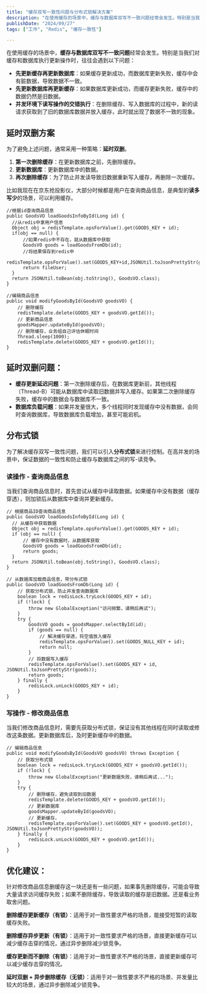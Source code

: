 ```yaml
---
title: "缓存双写一致性问题与分布式锁解决方案"
description: "在使用缓存的场景中，缓存与数据库双写不一致问题经常会发生。特别是当我们对缓存和数据库执行更新操作时，往往会遇到以下问题"
publishDate: "2024/09/27"
tags: ["工作", "Redis", "缓存一致性"]

---
```


在使用缓存的场景中，**缓存与数据库双写不一致问题**经常会发生。特别是当我们对缓存和数据库执行更新操作时，往往会遇到以下问题：

- **先更新缓存再更新数据库**：如果缓存更新成功，而数据库更新失败，缓存中会有脏数据，导致数据不一致。
- **先更新数据库再更新缓存**：如果数据库更新成功，而缓存更新失败，缓存中的数据仍然是旧数据。
- **并发环境下读写操作的交错执行**：在删除缓存、写入数据库的过程中，新的读请求获取到了旧的数据库数据并放入缓存，此时就出现了数据不一致的现象。

## 延时双删方案

为了避免上述问题，通常采用一种策略：**延时双删**。

1. **第一次删除缓存**：在更新数据库之前，先删除缓存。
2. **更新数据库**：更新数据库中的数据。
3. **再次删除缓存**：为了防止并发读导致旧数据重新写入缓存，再删除一次缓存。



比如我现在在京东抢投影仪，大部分时候都是用户在查询商品信息，是典型的**读多写少**的场景，可以利用缓存。

```
//根据id查询商品信息  
public GoodsVO loadGoodsInfoById(Long id) {
  //从redis中拿用户信息
  Object obj = redisTemplate.opsForValue().get(GOODS_KEY + id);
  if(obj == null) {
      //如果redis中不存在，就从数据库中获取
      GoodsVO goods = loadGoodsFromDb(id);
      //将结果保存到redis中
      redisTemplate.opsForValue().set(GOODS_KEY+id,JSONUtil.toJsonPrettyStr(goods));
      return fileUser;
  }
  return JSONUtil.toBean(obj.toString(), GoodsVO.class);
}

```

```
//编辑商品信息
public void modifyGoodsById(GoodsVO goodsVO) {
    // 删除缓存
    redisTemplate.delete(GOODS_KEY + goodsVO.getId());
    // 更新商品信息
    goodsMapper.updateById(goodsVO);
    // 删除缓存，业务组自己评估休眠时间
    Thread.sleep(1000);
    redisTemplate.delete(GOODS_KEY + goodsVO.getId());
}

```

## 延时双删问题：

- **缓存更新延迟问题**：第一次删除缓存后，在数据库更新前，其他线程（Thread-B）可能从数据库中读取旧数据并写入缓存。如果第二次删除缓存失败，缓存中的数据会与数据库不一致。
- **数据库负载问题**：如果并发量很大，多个线程同时发现缓存中没有数据，会同时查询数据库，导致数据库负载增加，甚至可能宕机。

## 分布式锁

为了解决缓存双写一致性问题，我们可以引入**分布式锁**来进行控制。在高并发的场景中，保证数据的一致性和防止缓存与数据库之间的写-读竞争。

### 读操作 - 查询商品信息

当我们查询商品信息时，首先尝试从缓存中读取数据。如果缓存中没有数据（缓存穿透），则加锁后从数据库中查询并更新缓存。

```
// 根据商品ID查询商品信息
public GoodsVO loadGoodsInfoById(Long id) {
  // 从缓存中获取数据
  Object obj = redisTemplate.opsForValue().get(GOODS_KEY + id);
  if (obj == null) {
      // 缓存中没有数据时，从数据库获取
      GoodsVO goods = loadGoodsFromDb(id);
      return goods;
  }
  return JSONUtil.toBean(obj.toString(), GoodsVO.class);
}

// 从数据库加载商品信息，带分布式锁
public GoodsVO loadGoodsFromDb(Long id) {
    // 获取分布式锁，防止并发查询数据库
    boolean lock = redisLock.tryLock(GOODS_KEY + id);
    if (!lock) {
        throw new GlobalException("访问频繁，请稍后再试");
    }
    try {
        GoodsVO goods = goodsMapper.selectById(id);
        if (goods == null) {
            // 解决缓存穿透，将空值放入缓存
            redisTemplate.opsForValue().set(GOODS_NULL_KEY + id);
            return null;
        }
        // 将数据写入缓存
        redisTemplate.opsForValue().set(GOODS_KEY + id, JSONUtil.toJsonPrettyStr(goods));
        return goods;
    } finally {
        redisLock.unLock(GOODS_KEY + id);
    }
}

```

### 写操作 - 修改商品信息

当我们修改商品信息时，需要先获取分布式锁，保证没有其他线程在同时读取或修改这条数据。更新数据库后，及时更新缓存中的数据。

```
// 编辑商品信息
public void modifyGoodsById(GoodsVO goodsVO) throws Exception {
    // 获取分布式锁
    boolean lock = redisLock.tryLock(GOODS_KEY + goodsVO.getId());
    if (!lock) {
        throw new GlobalException("更新数据失败，请稍后再试...");
    }
    try {
        // 删除缓存，避免读取到旧数据
        redisTemplate.delete(GOODS_KEY + goodsVO.getId());
        // 更新数据库
        goodsMapper.updateById(goodsVO);
        // 更新缓存，
        redisTemplate.opsForValue().set(GOODS_KEY + goodsVO.getId(), JSONUtil.toJsonPrettyStr(goodsVO));
    } finally {
        redisLock.unLock(GOODS_KEY + goodsVO.getId());
    }
}

```

## 优化建议：

针对修改商品信息删缓存这一块还是有一些问题，如果事先删除缓存，可能会导致大量请求访问缓存失败；如果不删除缓存，导致读取的缓存是旧数据。还是看业务取舍问题。

**删除缓存更新缓存（有锁）**：适用于对一致性要求严格的场景，能接受短暂的读取缓存失败。

**删除缓存异步更新（有锁）**：适用于对一致性要求严格的场景，直接更新缓存可以减少缓存击穿的情况，通过异步删除减少锁竞争。

**缓存更新而不删除（有锁）**：适用于对一致性要求不严格的场景，直接更新缓存可以减少缓存击穿的情况。

**延时双删 + 异步删除缓存（无锁）**：适用于对一致性要求不严格的场景、并发量比较大的场景，通过异步删除减少锁竞争。





  








